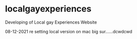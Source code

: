# localgayexperiences
Developing of Local gay Experiences Website

08-12-2021
re setting local version on mac big sur......dcwdcwd